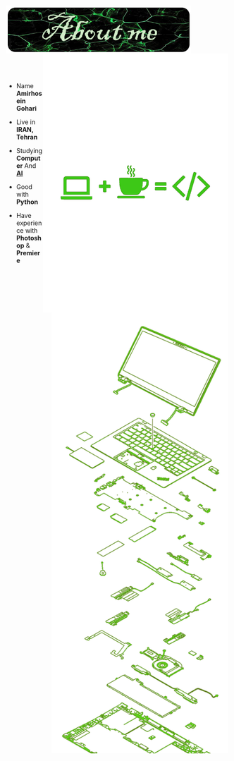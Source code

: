 <div>

<img src="./images/aboutme.png" width="420" align="center" />
<br/>
<img src="./images/coffe.png" width="420" align="right" />
<img src="./images/laptop.png" width="400" align="right"/>
</div>
<br/>
<br/>
<br/>


- Name **Amirhosein Gohari**

- Live in **IRAN, Tehran**

- Studying **Computer** And [**AI**](https://en.wikipedia.org/wiki/Artificial_intelligence)

- Good with **Python** 

- Have experience with **Photoshop** & **Premiere**


